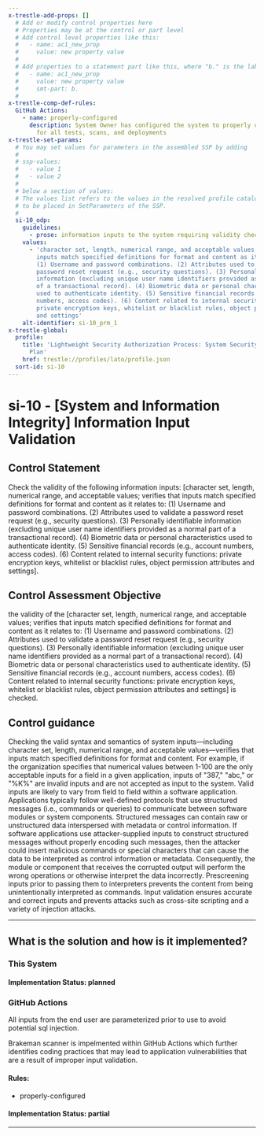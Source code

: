 ```yaml
---
x-trestle-add-props: []
  # Add or modify control properties here
  # Properties may be at the control or part level
  # Add control level properties like this:
  #   - name: ac1_new_prop
  #     value: new property value
  #
  # Add properties to a statement part like this, where "b." is the label of the target statement part
  #   - name: ac1_new_prop
  #     value: new property value
  #     smt-part: b.
  #
x-trestle-comp-def-rules:
  GitHub Actions:
    - name: properly-configured
      description: System Owner has configured the system to properly utilize CI/CD
        for all tests, scans, and deployments
x-trestle-set-params:
  # You may set values for parameters in the assembled SSP by adding
  #
  # ssp-values:
  #   - value 1
  #   - value 2
  #
  # below a section of values:
  # The values list refers to the values in the resolved profile catalog, and the ssp-values represent new values
  # to be placed in SetParameters of the SSP.
  #
  si-10_odp:
    guidelines:
      - prose: information inputs to the system requiring validity checks are defined;
    values:
      - 'character set, length, numerical range, and acceptable values; verifies that
        inputs match specified definitions for format and content as it relates to:
        (1) Username and password combinations. (2) Attributes used to validate a
        password reset request (e.g., security questions). (3) Personally identifiable
        information (excluding unique user name identifiers provided as a normal part
        of a transactional record). (4) Biometric data or personal characteristics
        used to authenticate identity. (5) Sensitive financial records (e.g., account
        numbers, access codes). (6) Content related to internal security functions:
        private encryption keys, whitelist or blacklist rules, object permission attributes
        and settings'
    alt-identifier: si-10_prm_1
x-trestle-global:
  profile:
    title: 'Lightweight Security Authorization Process: System Security and Privacy
      Plan'
    href: trestle://profiles/lato/profile.json
  sort-id: si-10
---
```


# si-10 - \[System and Information Integrity\] Information Input Validation

## Control Statement

Check the validity of the following information inputs: [character set, length, numerical range, and acceptable values; verifies that inputs match specified definitions for format and content as it relates to: (1) Username and password combinations. (2) Attributes used to validate a password reset request (e.g., security questions). (3) Personally identifiable information (excluding unique user name identifiers provided as a normal part of a transactional record). (4) Biometric data or personal characteristics used to authenticate identity. (5) Sensitive financial records (e.g., account numbers, access codes). (6) Content related to internal security functions: private encryption keys, whitelist or blacklist rules, object permission attributes and settings].

## Control Assessment Objective

the validity of the [character set, length, numerical range, and acceptable values; verifies that inputs match specified definitions for format and content as it relates to: (1) Username and password combinations. (2) Attributes used to validate a password reset request (e.g., security questions). (3) Personally identifiable information (excluding unique user name identifiers provided as a normal part of a transactional record). (4) Biometric data or personal characteristics used to authenticate identity. (5) Sensitive financial records (e.g., account numbers, access codes). (6) Content related to internal security functions: private encryption keys, whitelist or blacklist rules, object permission attributes and settings] is checked.

## Control guidance

Checking the valid syntax and semantics of system inputs—including character set, length, numerical range, and acceptable values—verifies that inputs match specified definitions for format and content. For example, if the organization specifies that numerical values between 1-100 are the only acceptable inputs for a field in a given application, inputs of "387," "abc," or "%K%" are invalid inputs and are not accepted as input to the system. Valid inputs are likely to vary from field to field within a software application. Applications typically follow well-defined protocols that use structured messages (i.e., commands or queries) to communicate between software modules or system components. Structured messages can contain raw or unstructured data interspersed with metadata or control information. If software applications use attacker-supplied inputs to construct structured messages without properly encoding such messages, then the attacker could insert malicious commands or special characters that can cause the data to be interpreted as control information or metadata. Consequently, the module or component that receives the corrupted output will perform the wrong operations or otherwise interpret the data incorrectly. Prescreening inputs prior to passing them to interpreters prevents the content from being unintentionally interpreted as commands. Input validation ensures accurate and correct inputs and prevents attacks such as cross-site scripting and a variety of injection attacks.

______________________________________________________________________

## What is the solution and how is it implemented?

<!-- For implementation status enter one of: implemented, partial, planned, alternative, not-applicable -->

<!-- Note that the list of rules under ### Rules: is read-only and changes will not be captured after assembly to JSON -->

### This System

<!-- Add implementation prose for the main This System component for control: si-10 -->

#### Implementation Status: planned

### GitHub Actions

All inputs from the end user are parameterized prior to use to avoid potential sql injection.

Brakeman scanner is impelmented within GitHub Actions which further identifies coding practices
that may lead to application vulnerabilities that are a result of improper input validation.

#### Rules:

  - properly-configured

#### Implementation Status: partial

______________________________________________________________________
